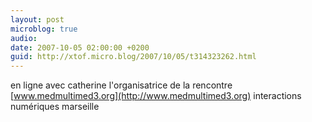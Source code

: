 ```yaml
---
layout: post
microblog: true
audio: 
date: 2007-10-05 02:00:00 +0200
guid: http://xtof.micro.blog/2007/10/05/t314323262.html
---
```

en ligne avec catherine  l'organisatrice de la rencontre [www.medmultimed3.org](http://www.medmultimed3.org) interactions numériques marseille
